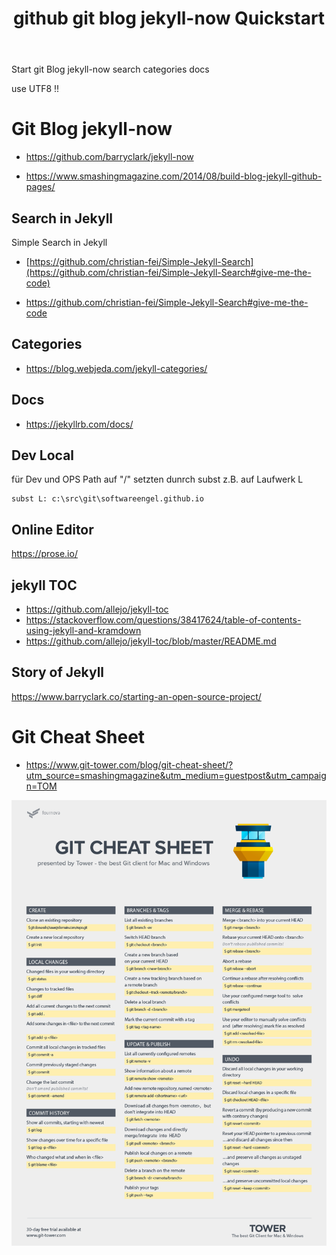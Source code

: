 ﻿---
layout: post 
title: "github git blog jekyll-now Quickstart"
categories: [web, blog]
tags: [blog, jekyll]
---

Start git Blog jekyll-now  search categories docs 

use UTF8 !!

# Git Blog jekyll-now

- <https://github.com/barryclark/jekyll-now>

- <https://www.smashingmagazine.com/2014/08/build-blog-jekyll-github-pages/>


## Search in Jekyll

Simple Search in Jekyll 
- [https://github.com/christian-fei/Simple-Jekyll-Search](https://github.com/christian-fei/Simple-Jekyll-Search#give-me-the-code)

- <https://github.com/christian-fei/Simple-Jekyll-Search#give-me-the-code>

## Categories 

- <https://blog.webjeda.com/jekyll-categories/>

## Docs

- <https://jekyllrb.com/docs/>

## Dev Local 

für Dev und OPS Path auf "/" setzten dunrch subst z.B. auf Laufwerk L

    subst L: c:\src\git\softwareengel.github.io

## Online Editor 

<https://prose.io/>

## jekyll TOC

- <https://github.com/allejo/jekyll-toc>
- <https://stackoverflow.com/questions/38417624/table-of-contents-using-jekyll-and-kramdown>
- <https://github.com/allejo/jekyll-toc/blob/master/README.md>

## Story of Jekyll

<https://www.barryclark.co/starting-an-open-source-project/>

# Git Cheat Sheet

- <https://www.git-tower.com/blog/git-cheat-sheet/?utm_source=smashingmagazine&utm_medium=guestpost&utm_campaign=TOM>

![](../pic/git-cheat-sheet-large01.png)

